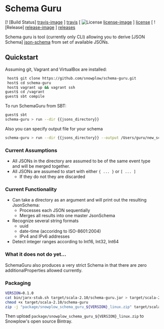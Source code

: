 # Schema Guru

[! [Build Status] [travis-image] ] [travis]  [ ![License] [license-image] ] [license] [ ![Release] [release-image] ] [releases]

Schema guru is tool (currently only CLI) allowing you to derive [JSON Schema] [json-schema] from set of available JSONs.

## Quickstart

Assuming git, Vagrant and VirtualBox are installed:

```bash
 host$ git clone https://github.com/snowplow/schema-guru.git
 host$ cd schema-guru
 host$ vagrant up && vagrant ssh
guest$ cd /vagrant
guest$ sbt compile
``` 

To run SchemaGuru from SBT:

```bash
guest$ sbt
schema-guru > run --dir {{jsons_directory}}
```

Also you can specify output file for your schema

```bash
schema-guru > run --dir {{jsons_directory}} --output /Users/guru/new_schema.json
```

### Current Assumptions

* All JSONs in the directory are assumed to be of the same event type and will be merged together.
* All JSONs are assumed to start with either `{ ... }` or `[ ... ]`
  - If they do not they are discarded

### Current Functionality

* Can take a directory as an argument and will print out the resulting JsonSchema:
  - Processes each JSON sequentially
  - Merges all results into one master JsonSchema
* Recognize several string formats
  - uuid
  - date-time (accoridng to ISO-8601:2004)
  - IPv4 and IPv6 addresses
* Detect integer ranges according to Int16, Int32, Int64

### What it does not do yet...

SchemaGuru also produces a very strict Schema in that there are zero additionalProperties allowed currently.

### Packaging

```bash
VERSION=0.1.0
cat bin/jarx-stub.sh target/scala-2.10/schema-guru.jar > target/scala-2.10/schema-guru
chmod +x target/scala-2.10/schema-guru
zip -j "package/snowplow_schema_guru_${VERSION}_linux.zip" target/scala-2.10/schema-guru
```

Then upload `package/snowplow_schema_guru_${VERSION}_linux.zip` to Snowplow's open source Bintray.


[travis]: https://travis-ci.org/snowplow/schema-guru
[travis-image]: https://travis-ci.org/snowplow/schema-guru.png?branch=master

[license-image]: http://img.shields.io/badge/license-Apache--2-blue.svg?style=flat
[license]: http://www.apache.org/licenses/LICENSE-2.0

[release-image]: http://img.shields.io/badge/release-unreleased-blue.svg?style=flat
[releases]: https://github.com/snowplow/scala-forex/releases

[json-schema]: http://json-schema.org/
